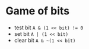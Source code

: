 # Game of bits

* test bit `A & (1 << bit) != 0`
* set bit `A | (1 << bit)`
* clear bit `A & ~(1 << bit)`

